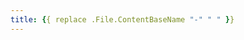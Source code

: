 ```yaml
---
title: {{ replace .File.ContentBaseName "-" " " }}
---
```


<!--
You can insert these definitions in other pages using the `glossary-term` shortcode, so they must be self-contained.

Do this:

    A _foo_ is big bar.
    
Not this:

    A big bar.
    
Italicize the term whenever you use it in the definition.

An exception to this rule occurs when a term is an alias for another. In such cases, it is sufficient to use the phrase 'See [page kind]'."
-->
